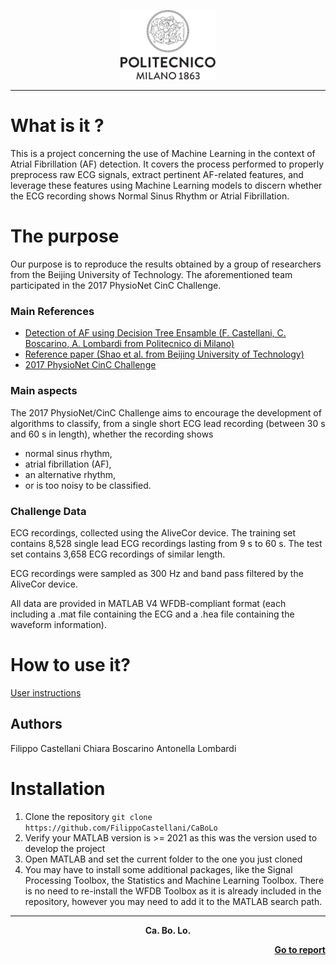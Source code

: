 <!-- Header -->

<p align="center">
    <img src="media/Logo_Politecnico_Milano.png" alt="Polimi logo" width="30%" height="30%">
</p>


--------------

# What is it ?
This is a project concerning the use of Machine Learning in the context of Atrial Fibrillation (AF) detection. 
It covers the process performed to properly preprocess raw ECG signals, extract pertinent AF-related features, and leverage 
these features using Machine Learning models to discern whether the ECG recording shows Normal Sinus Rhythm or Atrial Fibrillation.

# The purpose 
Our purpose is to reproduce the results obtained by a group of researchers from the Beijing University of Technology.
The aforementioned team participated in the 2017 PhysioNet CinC Challenge.

### Main References
- [Detection of AF using Decision Tree Ensamble (F. Castellani, C. Boscarino, A. Lombardi from Politecnico di Milano)](C:\Users\chiar\OneDrive\Documenti\GitHub\CaBoLo\Boscarino_Castellani_Lombardi_ProjectBSPLab\Report_BSP_Lab_Assignment.pdf)
- [Reference paper (Shao et al. from Beijing University of Technology)](https://pubmed.ncbi.nlm.nih.gov/30187894/)
- [2017 PhysioNet CinC Challenge](https://physionet.org/content/challenge-2017/1.0.0/)

### Main aspects
The 2017 PhysioNet/CinC Challenge aims to encourage the development of algorithms to classify, from a single short ECG lead recording (between 30 s and 60 s in length),
whether the recording shows

- normal sinus rhythm,
- atrial fibrillation (AF),
- an alternative rhythm,
- or is too noisy to be classified.

### Challenge Data
ECG recordings, collected using the AliveCor device.
The training set contains 8,528 single lead ECG recordings lasting from 9 s to 60 s. 
The test set contains 3,658 ECG recordings of similar length. 

ECG recordings were sampled as 300 Hz and band pass filtered by the AliveCor device.

All data are provided in MATLAB V4 WFDB-compliant format (each including a .mat file containing the ECG and a .hea file containing the waveform information).

# How to use it?
[User instructions](C:\Users\chiar\OneDrive\Documenti\GitHub\CaBoLo\Boscarino_Castellani_Lombardi_ProjectBSPLab\README.txt)

## Authors
Filippo Castellani
Chiara Boscarino
Antonella Lombardi


# Installation

 1. Clone the repository `git clone https://github.com/FilippoCastellani/CaBoLo `
 2. Verify your MATLAB version is >= 2021 as this was the version used to develop the project
 3. Open MATLAB and set the current folder to the one you just cloned
 4. You may have to install some additional packages, like the Signal Processing Toolbox, the Statistics and Machine Learning Toolbox. There is no need to re-install the WFDB Toolbox as it is already included in the repository, however you may need to add it to the MATLAB search path. 

 --------------



<!-- Footer -->

<p align="center">
    <b> Ca. Bo. Lo.</b></p>

<p align="right">
    <a href="https://github.com/FilippoCastellani/CaBoLo/blob/main/Boscarino_Castellani_Lombardi_ProjectBSPLab/Report_BSP_Lab_Assignment.pdf"><b>Go to report</b>
</p>
